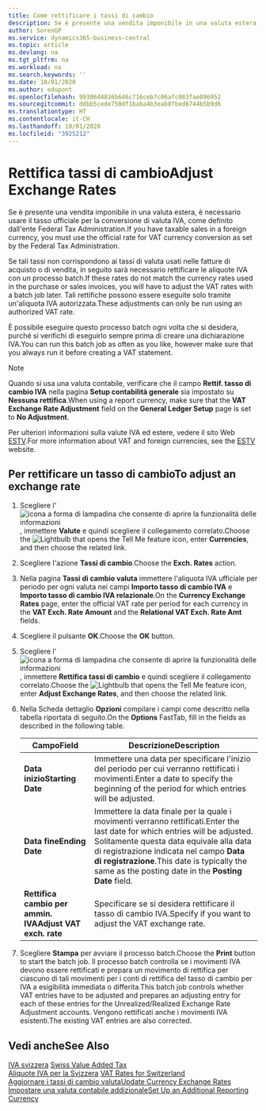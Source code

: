 ```yaml
---
title: Come rettificare i tassi di cambio
description: Se è presente una vendita imponibile in una valuta estera, è necessario usare il tasso ufficiale per la conversione di valuta IVA, come definito dall'ente Federal Tax Administration.
author: SorenGP
ms.service: dynamics365-business-central
ms.topic: article
ms.devlang: na
ms.tgt_pltfrm: na
ms.workload: na
ms.search.keywords: ''
ms.date: 10/01/2020
ms.author: edupont
ms.openlocfilehash: 99386d4816b646c716ceb7c06afc083fae096952
ms.sourcegitcommit: ddbb5cede750df1baba4b3eab8fbed6744b5b9d6
ms.translationtype: HT
ms.contentlocale: it-CH
ms.lasthandoff: 10/01/2020
ms.locfileid: "3925212"
---
```

# <a name="adjust-exchange-rates"></a><span data-ttu-id="3e5e6-103">Rettifica tassi di cambio</span><span class="sxs-lookup"><span data-stu-id="3e5e6-103">Adjust Exchange Rates</span></span>
<span data-ttu-id="3e5e6-104">Se è presente una vendita imponibile in una valuta estera, è necessario usare il tasso ufficiale per la conversione di valuta IVA, come definito dall'ente Federal Tax Administration.</span><span class="sxs-lookup"><span data-stu-id="3e5e6-104">If you have taxable sales in a foreign currency, you must use the official rate for VAT currency conversion as set by the Federal Tax Administration.</span></span>  

<span data-ttu-id="3e5e6-105">Se tali tassi non corrispondono ai tassi di valuta usati nelle fatture di acquisto o di vendita, in seguito sarà necessario rettificare le aliquote IVA con un processo batch.</span><span class="sxs-lookup"><span data-stu-id="3e5e6-105">If these rates do not match the currency rates used in the purchase or sales invoices, you will have to adjust the VAT rates with a batch job later.</span></span> <span data-ttu-id="3e5e6-106">Tali rettifiche possono essere eseguite solo tramite un'aliquota IVA autorizzata.</span><span class="sxs-lookup"><span data-stu-id="3e5e6-106">These adjustments can only be run using an authorized VAT rate.</span></span>  

<span data-ttu-id="3e5e6-107">È possibile eseguire questo processo batch ogni volta che si desidera, purché si verifichi di eseguirlo sempre prima di creare una dichiarazione IVA.</span><span class="sxs-lookup"><span data-stu-id="3e5e6-107">You can run this batch job as often as you like, however make sure that you always run it before creating a VAT statement.</span></span>  

> [!NOTE]  
>  <span data-ttu-id="3e5e6-108">Quando si usa una valuta contabile, verificare che il campo **Rettif. tasso di cambio IVA** nella pagina **Setup contabilità generale** sia impostato su **Nessuna rettifica**.</span><span class="sxs-lookup"><span data-stu-id="3e5e6-108">When using a report currency, make sure that the **VAT Exchange Rate Adjustment** field on the **General Ledger Setup** page is set to **No Adjustment**.</span></span>  

<span data-ttu-id="3e5e6-109">Per ulteriori informazioni sulla valute IVA ed estere, vedere il sito Web [ESTV](https://go.microsoft.com/fwlink/?LinkId=285999).</span><span class="sxs-lookup"><span data-stu-id="3e5e6-109">For more information about VAT and foreign currencies, see the [ESTV](https://go.microsoft.com/fwlink/?LinkId=285999) website.</span></span>  

## <a name="to-adjust-an-exchange-rate"></a><span data-ttu-id="3e5e6-110">Per rettificare un tasso di cambio</span><span class="sxs-lookup"><span data-stu-id="3e5e6-110">To adjust an exchange rate</span></span>  

1.  <span data-ttu-id="3e5e6-111">Scegliere l'![icona a forma di lampadina che consente di aprire la funzionalità delle informazioni](../../media/ui-search/search_small.png "Informazioni sull'operazione che si desidera eseguire"), immettere **Valute** e quindi scegliere il collegamento correlato.</span><span class="sxs-lookup"><span data-stu-id="3e5e6-111">Choose the ![Lightbulb that opens the Tell Me feature](../../media/ui-search/search_small.png "Tell me what you want to do") icon, enter **Currencies**, and then choose the related link.</span></span>  
2.  <span data-ttu-id="3e5e6-112">Scegliere l'azione **Tassi di cambio**.</span><span class="sxs-lookup"><span data-stu-id="3e5e6-112">Choose the **Exch. Rates** action.</span></span>  
3.  <span data-ttu-id="3e5e6-113">Nella pagina **Tassi di cambio valuta** immettere l'aliquota IVA ufficiale per periodo per ogni valuta nei campi **Importo tasso di cambio IVA** e **Importo tasso di cambio IVA relazionale**.</span><span class="sxs-lookup"><span data-stu-id="3e5e6-113">On the **Currency Exchange Rates** page, enter the official VAT rate per period for each currency in the **VAT Exch. Rate Amount** and the **Relational VAT Exch. Rate Amt** fields.</span></span>  
4.  <span data-ttu-id="3e5e6-114">Scegliere il pulsante **OK**.</span><span class="sxs-lookup"><span data-stu-id="3e5e6-114">Choose the **OK** button.</span></span>  
5.  <span data-ttu-id="3e5e6-115">Scegliere l'![icona a forma di lampadina che consente di aprire la funzionalità delle informazioni](../../media/ui-search/search_small.png "Informazioni sull'operazione che si desidera eseguire"), immettere **Rettifica tassi di cambio** e quindi scegliere il collegamento correlato.</span><span class="sxs-lookup"><span data-stu-id="3e5e6-115">Choose the ![Lightbulb that opens the Tell Me feature](../../media/ui-search/search_small.png "Tell me what you want to do") icon, enter **Adjust Exchange Rates**, and then choose the related link.</span></span>  
6.  <span data-ttu-id="3e5e6-116">Nella Scheda dettaglio **Opzioni** compilare i campi come descritto nella tabella riportata di seguito.</span><span class="sxs-lookup"><span data-stu-id="3e5e6-116">On the **Options** FastTab, fill in the fields as described in the following table.</span></span>   

    |<span data-ttu-id="3e5e6-117">Campo</span><span class="sxs-lookup"><span data-stu-id="3e5e6-117">Field</span></span>|<span data-ttu-id="3e5e6-118">Descrizione</span><span class="sxs-lookup"><span data-stu-id="3e5e6-118">Description</span></span>|  
    |---------------------------------|---------------------------------------|  
    |<span data-ttu-id="3e5e6-119">**Data inizio**</span><span class="sxs-lookup"><span data-stu-id="3e5e6-119">**Starting Date**</span></span>|<span data-ttu-id="3e5e6-120">Immettere una data per specificare l'inizio del periodo per cui verranno rettificati i movimenti.</span><span class="sxs-lookup"><span data-stu-id="3e5e6-120">Enter a date to specify the beginning of the period for which entries will be adjusted.</span></span>|  
    |<span data-ttu-id="3e5e6-121">**Data fine**</span><span class="sxs-lookup"><span data-stu-id="3e5e6-121">**Ending Date**</span></span>|<span data-ttu-id="3e5e6-122">Immettere la data finale per la quale i movimenti verranno rettificati.</span><span class="sxs-lookup"><span data-stu-id="3e5e6-122">Enter the last date for which entries will be adjusted.</span></span> <span data-ttu-id="3e5e6-123">Solitamente questa data equivale alla data di registrazione indicata nel campo **Data di registrazione**.</span><span class="sxs-lookup"><span data-stu-id="3e5e6-123">This date is typically the same as the posting date in the **Posting Date** field.</span></span>|  
    |<span data-ttu-id="3e5e6-124">**Rettifica cambio per ammin. IVA**</span><span class="sxs-lookup"><span data-stu-id="3e5e6-124">**Adjust VAT exch. rate**</span></span>|<span data-ttu-id="3e5e6-125">Specificare se si desidera rettificare il tasso di cambio IVA.</span><span class="sxs-lookup"><span data-stu-id="3e5e6-125">Specify if you want to adjust the VAT exchange rate.</span></span>|  

7.  <span data-ttu-id="3e5e6-126">Scegliere **Stampa** per avviare il processo batch.</span><span class="sxs-lookup"><span data-stu-id="3e5e6-126">Choose the **Print** button to start the batch job.</span></span> <span data-ttu-id="3e5e6-127">Il processo batch controlla se i movimenti IVA devono essere rettificati e prepara un movimento di rettifica per ciascuno di tali movimenti per i conti di rettifica del tasso di cambio per IVA a esigibilità immediata o differita.</span><span class="sxs-lookup"><span data-stu-id="3e5e6-127">This batch job controls whether VAT entries have to be adjusted and prepares an adjusting entry for each of these entries for the Unrealized/Realized Exchange Rate Adjustment accounts.</span></span> <span data-ttu-id="3e5e6-128">Vengono rettificati anche i movimenti IVA esistenti.</span><span class="sxs-lookup"><span data-stu-id="3e5e6-128">The existing VAT entries are also corrected.</span></span>  

## <a name="see-also"></a><span data-ttu-id="3e5e6-129">Vedi anche</span><span class="sxs-lookup"><span data-stu-id="3e5e6-129">See Also</span></span>  
 <span data-ttu-id="3e5e6-130">[IVA svizzera](swiss-value-added-tax.md) </span><span class="sxs-lookup"><span data-stu-id="3e5e6-130">[Swiss Value Added Tax](swiss-value-added-tax.md) </span></span>  
 <span data-ttu-id="3e5e6-131">[Aliquote IVA per la Svizzera](vat-rates-for-switzerland.md) </span><span class="sxs-lookup"><span data-stu-id="3e5e6-131">[VAT Rates for Switzerland](vat-rates-for-switzerland.md) </span></span>  
[<span data-ttu-id="3e5e6-132">Aggiornare i tassi di cambio valuta</span><span class="sxs-lookup"><span data-stu-id="3e5e6-132">Update Currency Exchange Rates</span></span>](../../finance-how-update-currencies.md)  
[<span data-ttu-id="3e5e6-133">Impostare una valuta contabile addizionale</span><span class="sxs-lookup"><span data-stu-id="3e5e6-133">Set Up an Additional Reporting Currency</span></span>](../../finance-how-setup-additional-currencies.md)
